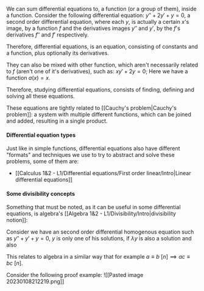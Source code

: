 We can sum differential equations to, a function (or a group of them), inside a function.
Consider the following differential equation: $y'' + 2y' + y = 0$, a second order differential equation, where each $y$, is actually a certain $x$'s image, by a function $f$ and the derivatives images $y''$ and $y'$, by the $f$'s derivatives $f''$ and $f'$ respectively.

Therefore, differential equations, is an equation, consisting of constants and a function, plus optionally its derivatives.

They can also be mixed with other function, which aren't necessarily related to $f$ (aren't one of it's derivatives), such as: $xy'+2y=0$; Here we have a function $a(x) = x$.

Therefore, studying differential equations, consists of finding, defining and solving all these equations.

These equations are tightly related to [[Cauchy's problem|Cauchy's problem]]: a system with multiple different functions, which can be joined and added, resulting in a single product. 

#### Differential equation types
Just like in simple functions, differential equations also have different "formats" and techniques we use to try to abstract and solve these problems, some of them are:
- [[Calculus 1&2 - L1/Differential equations/First order linear/Intro|Linear differential equations]]

#### Some divisibility concepts
Something that must be noted, as it can be useful in some differential equations, is algebra's [[Algebra 1&2 - L1/Divisibility/Intro|divisibility notion]]:

Consider we have an second order differential homogenous equation such as $y''+y'+y=0$, $y$ is only one of his solutions, if $\lambda y$ is also a solution and also 

This relates to algebra in a similar way that for example $a\equiv b\ [n] \implies ac\equiv bc\ [n]$.

Consider the following proof example: 
![[Pasted image 20230108212219.png]]